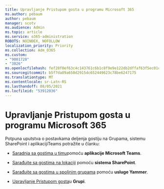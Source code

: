 ```yaml
---
title: Upravljanje Pristupom gosta u programu Microsoft 365
ms.author: pebaum
author: pebaum
manager: scotv
ms.audience: Admin
ms.topic: article
ms.service: o365-administration
ROBOTS: NOINDEX, NOFOLLOW
localization_priority: Priority
ms.collection: Adm_O365
ms.custom:
- "9001728"
- "3826"
ms.openlocfilehash: fef28f0ef63c4c143761c6b1c8f9e9e122db2dffaf63f5ec01c914f89c9a7592
ms.sourcegitcommit: b5f7da89a650d2915dc652449623c78be6247175
ms.translationtype: MT
ms.contentlocale: sr-Latn-RS
ms.lasthandoff: 08/05/2021
ms.locfileid: "53912036"
---
```

# <a name="manage-guest-access-in-microsoft-365"></a>Upravljanje Pristupom gosta u programu Microsoft 365

Potpuna uputstva o postavkama deljenja gostiju na Grupama, sistemu SharePoint i aplikacijiTeams potražite u članku: 

- [Saradnja sa gostima u timu](https://docs.microsoft.com/microsoft-365/solutions/collaborate-as-team?view=o365-worldwide)pomoću **aplikacije Microsoft Teams**. 

- [Sarađujte sa gostima na lokaciji](https://docs.microsoft.com/microsoft-365/solutions/collaborate-in-site?view=o365-worldwide) pomoću **sistema SharePoint**. 

- [Sarađujte sa gostima u spoljnim grupama](https://docs.microsoft.com/yammer/work-with-external-users/create-and-manage-external-groups?redirectSourcePath=%252farticle%252f9ccd15ce-0efc-4dc1-81bc-4a424ab6f92a.aspx) pomoću **usluge Yammer**. 

- [Upravljanje Pristupom gosta](https://docs.microsoft.com/microsoft-365/admin/create-groups/manage-guest-access-in-groups?view=o365-worldwide)u **Grupi**.
